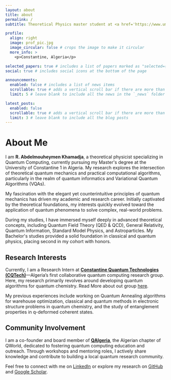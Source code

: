 ```yaml
---
layout: about
title: about
permalink: /
subtitle: Theoretical Physics master student at <a href='https://www.umc.edu.dz/index.php/fr/'>UFMC1</a>. Intern at <a href='https://www.cqtech.org/'>CQTech</a>.

profile:
  align: right
  image: prof_pic.jpg
  image_circular: false # crops the image to make it circular
  more_info: >
    <p>Constantine, Algeria</p>

selected_papers: true # includes a list of papers marked as "selected={true}"
social: true # includes social icons at the bottom of the page

announcements:
  enabled: false # includes a list of news items
  scrollable: true # adds a vertical scroll bar if there are more than 3 news items
  limit: 5 # leave blank to include all the news in the `_news` folder

latest_posts:
  enabled: false
  scrollable: true # adds a vertical scroll bar if there are more than 3 new posts items
  limit: 3 # leave blank to include all the blog posts
---
```

# About Me

I am **R. Abdelmouheymen Khamadja**, a theoretical physicist specializing in Quantum Computing, currently pursuing my Master's degree at the University of Constantine 1 in Algeria. My research explores the intersection of theoretical quantum mechanics and practical computational algorithms, particularly in the realm of quantum informatics and Variational Quantum Algorithms (VQAs).

My fascination with the elegant yet counterintuitive principles of quantum mechanics has driven my academic and research career. Initially captivated by the theoretical foundations, my interests quickly evolved toward the application of quantum phenomena to solve complex, real-world problems.

During my studies, I have immersed myself deeply in advanced theoretical concepts, including Quantum Field Theory (QED & QCD), General Relativity, Quantum Information, Standard Model Physics, and Astroparticles. My Bachelor's studies provided a solid foundation in classical and quantum physics, placing second in my cohort with honors.

## Research Interests

Currently, I am a Research Intern at [**Constantine Quantum Technologies (CQTech)**](https://www.cqtech.org)—Algeria’s first collaborative quantum computing research group. Here, my research primarily revolves around developing quantum algorithms for quantum chemistry. Read More about out group [here](https://www.cqtech.org).

My previous experiences include working on Quantum Annealing algorithms for warehouse optimization, classical and quantum methods in electronic structure problems in quantum chemistry, and the study of entanglement properties in q-deformed coherent states.


## Community Involvement

I am a co-founder and board member of [**QAlgeria**](https://www.qworld.net/qalgeria), the Algerian chapter of QWorld, dedicated to fostering quantum computing education and outreach. Through workshops and mentoring roles, I actively share knowledge and contribute to building a local quantum research community.

Feel free to connect with me on [LinkedIn](https://www.linkedin.com/in/mouhaimen-kh) or explore my research on [GitHub](https://github.com/mouha-kh) and [Google Scholar](https://scholar.google.com/citations?user=lq5JJuYAAAAJ&hl).